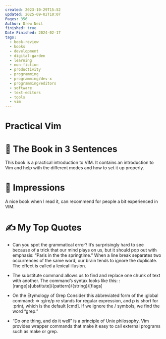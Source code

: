 ```yaml
---
created: 2023-10-29T15:52
updated: 2025-09-02T10:07
Pages: 356
Author: Drew Neil
finished: true
Date Finished: 2024-02-17
tags:
  - book-review
  - books
  - development
  - digital-garden
  - learning
  - non-fiction
  - productivity
  - programming
  - programming/dev-x
  - programming/editors
  - software
  - text-editors
  - tools
  - vim
---
```

# Practical Vim


# 🚀 The Book in 3 Sentences
This book is a practical introduction to VIM. It contains an introduction to Vim and help with the different modes and how to set it up properly. 

# 🎨 Impressions
A nice book when I read it, can recommend for people a bit experienced in VIM. 


# ✍️ My Top  Quotes

- Can you spot the grammatical error? It’s surprisingly hard to see because of a trick that our mind plays on us, but it should pop out with emphasis: “Paris in the the springtime.” When a line break separates two occurrences of the same word, our brain tends to ignore the duplicate. The effect is called a lexical illusion.
 
- The substitute command allows us to find and replace one chunk of text with another. The command’s syntax looks like this: ​  :\[range\]s\[ubstitute\]/\{pattern\}/\{string\}/\[flags\]
 
- On the Etymology of Grep Consider this abbreviated form of the :global command: ​=>  ​:g/re/p​ re stands for regular expression, and p is short for :print, which is the default \[cmd\]. If we ignore the / symbols, we find the word “grep.”
 
- “Do one thing, and do it well” is a principle of Unix philosophy. Vim provides wrapper commands that make it easy to call external programs such as make or grep.
 
